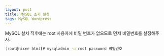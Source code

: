 ```yaml
---
layout: post
title: MySQL 초기 설정
tags: MySQL Wordpress
---
```

MySQL 설치 직후에는 root 사용자에 비밀 번호가 없으므로 먼저 비밀번호를 설정해주자.
```sh
[root@hicee html]# mysqladmin -u root password 비밀번호
```
